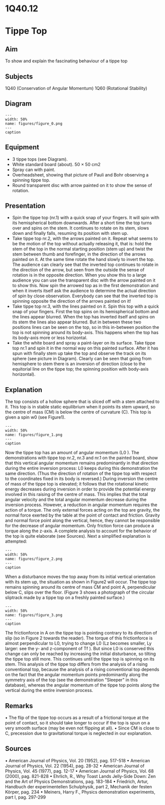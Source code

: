 # 1Q40.12 
  # Tippe Top 
    
  
## Aim   
 To show and explain the fascinating behaviour of a tippe top    
  
## Subjects   
 1Q40 (Conservation of Angular Momentum) 1Q60 (Rotational Stability)   
  
## Diagram   
   
```{figure} figures/figure_0.png  
---  
width: 50%  
name: figures/figure_0.png  
---  
caption  
``` 
      
  
## Equipment   
 
 *  3 tippe tops (see Diagram). 
 *  White standard board (about). 50 × 50 cm2  
 *  Spray can with paint.  
 *  Overheadsheet, showing that picture of Pauli and Bohr observing a spinning tippe top. 
 *  Round transparent disc with arrow painted on it to show the sense of rotation.
     
  
## Presentation   
 
 *  Spin the tippe top (nr.1) with a quick snap of your fingers. It will spin with its hemispherical bottom downwards. After a short time the top turns over and spins on the stem. It continues to rotate on its stem, slows down and finally falls, resuming its position with stem up. 
 *  Take tippe top nr.2, with the arrows painted on it. Repeat what seems to be the motion of the top without actually releasing it, that is: hold the stem of the top in the normal starting position (stem up) and twist the stem between thumb and forefinger, in the direction of the arrows painted on it. At the same time rotate the hand slowly to invert the top. The audience can clearly see that the inverted top continues to rotate in the direction of the arrow, but seen from the outside the sense of rotation is in the opposite direction. When you show this to a large audience you can use the transparent disc with the arrow painted on it to show this. Now spin the arrowed top as in the first demonstration and when it inverts itself ask the audience to determine the actual direction of spin by close observation. Everybody can see that the inverted top is spinning opposite the direction of the arrows painted on it! 
 *  Take tippe top nr.3, with the lines painted on it. Spin this top with a quick snap of your fingers. First the top spins on its hemispherical bottom and the lines appear blurred. When the top has inverted itself and spins on its stem the lines also appear blurred. But in between these two positions lines can be seen on the top, so in this in-between position the top is not spinning around its body-axis. This happens when the top has its body-axis more or less horizontal. 
 *  Take the white board and spray a paint-layer on its surface. Take tippe top nr.1 and spin it in the normal way on this painted surface. After it has spun with finally stem up take the top and observe the track on its sphere (see picture in Diagram). Clearly can be seen that going from hemisphere to stem there is an inversion of direction (close to the equitorial line on the tippe top; the spinning position with body-axis horizontal).
   
  
## Explanation   
 The top consists of a hollow sphere that is sliced off with a stem attached to it. This top is in stable static equilibrium when it points its stem upward, so the centre of mass (CM) is below the centre of curvature (C). This top is given a spin w0 (see Figure1).      
```{figure} figures/figure_1.png  
---  
width: 50%  
name: figures/figure_1.png  
---  
caption  
``` 
  Now the tippe top has an amount of angular momentum (L0 ). The demonstrations with tippe top nr.2, nr.3 and nr.1 on the painted board, show that this vertical angular momentum remains predominantly in that direction during the entire inversion process: L0 keeps during this demonstration the same direction. (Thus the direction of rotation of the tippe top with respect to the coordinates fixed in its body is reversed.) During inversion the centre of mass of the tippe top is elevated; it follows that the rotational kinetic energy decreases during inversion in order to provide the potential energy involved in this raising of the centre of mass. This implies that the total angular velocity and the total angular momentum decrease during the inversion process. However, a reduction in angular momentum requires the action of a torque. The only external forces acting on the top are gravity, the normal force exerted by the table at the point of contact and friction. Gravity and normal force point along the vertical, hence, they cannot be responsible for the decrease of angular momentum. Only friction force can produce a torque along the z-axis. A complete analysis to account for the behavior of the top is quite elaborate (see Sources). Next a simplified explanation is attempted:    
```{figure} figures/figure_2.png  
---  
width: 50%  
name: figures/figure_2.png  
---  
caption  
``` 
 When a disturbance moves the top away from its initial vertical orientation with its stem up, the situation as shown in Figure2 will occur. The tippe top remains spinning around its centre of mass CM and point A, perpendicular below C, slips over the floor. (Figure 3 shows a photograph of the circular sliptrack made by a tippe top on a freshly painted surface.)      
```{figure} figures/figure_3.png  
---  
width: 50%  
name: figures/figure_3.png  
---  
caption  
``` 
 The frictionforce in A on the tippe top is pointing contrary to its direction of slip (so in Figure 2 towards the reader). The torque of this frictionforce is almost perpendicular to L0, trying to change L0 (Lz becomes smaller, Ly larger: see the y- and z-component of Tf ). But since L0 is conserved this change can only be reached by increasing the initial disturbance, so tilting the tippe top still more. This continues until the tippe top is spinning on its stem. This analysis of the tippe top differs from the analysis of a rising conventional top, because the analysis of a rising conventional top depends on the fact that the angular momentum points predominantly along the symmetry axis of the top (see the demonstration "Sleeper" in this database), whereas the angular momentum of the tippe top points along the vertical during the entire inversion process.    
  
## Remarks   
 • The flip of the tippe top occurs as a result of a frictional torque at the point of contact, so it should take longer to occur if the top is spun on a very smooth surface (may be even not flipping at all). • Since CM is close to C, precession due to gravitational torque is neglected in our explanation.   
  
## Sources   
 • American Journal of Physics, Vol. 20 (1952), pag. 517-518 • American Journal of Physics, Vol. 22 (1954), pag. 28-32 • American Journal of Physics, Vol. 45 (1977), pag. 12-17 • American Journal of Physics, Vol. 68 (2000), pag. 821-828 • Ehrlich, R., Why Toast Lands Jelly-Side Down: Zen and the Art of Physics Demonstrations, pag. 183-184 • Friedrich, Artur, Handbuch der experimentellen Schulphysik, part 2, Mechanik der festen Körper, pag. 234 • Meiners, Harry F., Physics demonstration experiments, part I, pag. 297-299  